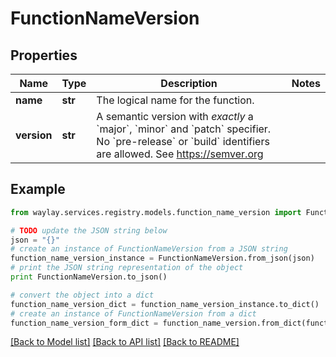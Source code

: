 # FunctionNameVersion


## Properties

Name | Type | Description | Notes
------------ | ------------- | ------------- | -------------
**name** | **str** | The logical name for the function. | 
**version** | **str** | A semantic version with _exactly_ a &#x60;major&#x60;, &#x60;minor&#x60; and &#x60;patch&#x60; specifier. No &#x60;pre-release&#x60; or &#x60;build&#x60; identifiers are allowed. See https://semver.org | 

## Example

```python
from waylay.services.registry.models.function_name_version import FunctionNameVersion

# TODO update the JSON string below
json = "{}"
# create an instance of FunctionNameVersion from a JSON string
function_name_version_instance = FunctionNameVersion.from_json(json)
# print the JSON string representation of the object
print FunctionNameVersion.to_json()

# convert the object into a dict
function_name_version_dict = function_name_version_instance.to_dict()
# create an instance of FunctionNameVersion from a dict
function_name_version_form_dict = function_name_version.from_dict(function_name_version_dict)
```
[[Back to Model list]](../README.md#documentation-for-models) [[Back to API list]](../README.md#documentation-for-api-endpoints) [[Back to README]](../README.md)


